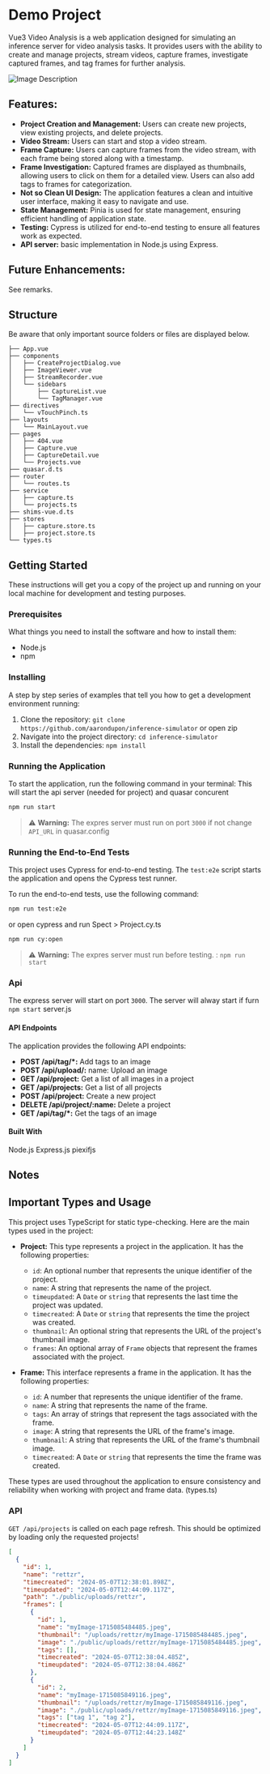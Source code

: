 # Demo Project

Vue3 Video Analysis is a web application designed for simulating an inference server for video analysis tasks. It provides users with the ability to create and manage projects, stream videos, capture frames, investigate captured frames, and tag frames for further analysis.

![Image Description](/public/img/screenshot.png)

## Features:

- **Project Creation and Management:** Users can create new projects, view existing projects, and delete projects.
- **Video Stream:** Users can start and stop a video stream.
- **Frame Capture:** Users can capture frames from the video stream, with each frame being stored along with a timestamp.
- **Frame Investigation:** Captured frames are displayed as thumbnails, allowing users to click on them for a detailed view. Users can also add tags to frames for categorization.
- **Not so Clean UI Design:** The application features a clean and intuitive user interface, making it easy to navigate and use.
- **State Management:** Pinia is used for state management, ensuring efficient handling of application state.
- **Testing:** Cypress is utilized for end-to-end testing to ensure all features work as expected.
- **API server:** basic implementation in Node.js using Express.

## Future Enhancements:

See remarks.

## Structure

Be aware that only important source folders or files are displayed below.

```
├── App.vue
├── components
│   ├── CreateProjectDialog.vue
│   ├── ImageViewer.vue
│   ├── StreamRecorder.vue
│   └── sidebars
│       ├── CaptureList.vue
│       └── TagManager.vue
├── directives
│   └── vTouchPinch.ts
├── layouts
│   └── MainLayout.vue
├── pages
│   ├── 404.vue
│   ├── Capture.vue
│   ├── CaptureDetail.vue
│   └── Projects.vue
├── quasar.d.ts
├── router
│   └── routes.ts
├── service
│   ├── capture.ts
│   └── projects.ts
├── shims-vue.d.ts
├── stores
│   ├── capture.store.ts
│   ├── project.store.ts
└── types.ts

```

## Getting Started

These instructions will get you a copy of the project up and running on your local machine for development and testing purposes.

### Prerequisites

What things you need to install the software and how to install them:

- Node.js
- npm

### Installing

A step by step series of examples that tell you how to get a development environment running:

1. Clone the repository: `git clone https://github.com/aarondupon/inference-simulator` or open zip
2. Navigate into the project directory: `cd inference-simulator`
3. Install the dependencies: `npm install`

### Running the Application

To start the application, run the following command in your terminal:
This will start the api server (needed for project) and quasar concurent

```bash
npm run start
```

> ⚠️ **Warning:** The expres server must run on port `3000` if not change `API_URL` in quasar.config

### Running the End-to-End Tests

This project uses Cypress for end-to-end testing. The `test:e2e` script starts the application and opens the Cypress test runner.

To run the end-to-end tests, use the following command:

```bash
npm run test:e2e
```

or open cypress and run Spect > Project.cy.ts

```bash
npm run cy:open
```

> ⚠️ **Warning:** The expres server must run before testing. : `npm run start`

### Api

The express server will start on port `3000`.
The server will alway start if furn `npm start`
server.js

#### API Endpoints

The application provides the following API endpoints:

- **POST /api/tag/\*:** Add tags to an image
- **POST /api/upload/:** name: Upload an image
- **GET /api/project:** Get a list of all images in a project
- **GET /api/projects:** Get a list of all projects
- **POST /api/project:** Create a new project
- **DELETE /api/project/:name:** Delete a project
- **GET /api/tag/\*:** Get the tags of an image

#### Built With

Node.js
Express.js
piexifjs

## Notes

## Important Types and Usage

This project uses TypeScript for static type-checking. Here are the main types used in the project:

- **Project:** This type represents a project in the application. It has the following properties:

  - `id`: An optional number that represents the unique identifier of the project.
  - `name`: A string that represents the name of the project.
  - `timeupdated`: A `Date` or `string` that represents the last time the project was updated.
  - `timecreated`: A `Date` or `string` that represents the time the project was created.
  - `thumbnail`: An optional string that represents the URL of the project's thumbnail image.
  - `frames`: An optional array of `Frame` objects that represent the frames associated with the project.

- **Frame:** This interface represents a frame in the application. It has the following properties:
  - `id`: A number that represents the unique identifier of the frame.
  - `name`: A string that represents the name of the frame.
  - `tags`: An array of strings that represent the tags associated with the frame.
  - `image`: A string that represents the URL of the frame's image.
  - `thumbnail`: A string that represents the URL of the frame's thumbnail image.
  - `timecreated`: A `Date` or `string` that represents the time the frame was created.

These types are used throughout the application to ensure consistency and reliability when working with project and frame data. (types.ts)

### API

`GET /api/projects` is called on each page refresh. This should be optimized by loading only the requested projects!

```json
[
  {
    "id": 1,
    "name": "rettzr",
    "timecreated": "2024-05-07T12:38:01.898Z",
    "timeupdated": "2024-05-07T12:44:09.117Z",
    "path": "./public/uploads/rettzr",
    "frames": [
      {
        "id": 1,
        "name": "myImage-1715085484485.jpeg",
        "thumbnail": "/uploads/rettzr/myImage-1715085484485.jpeg",
        "image": "./public/uploads/rettzr/myImage-1715085484485.jpeg",
        "tags": [],
        "timecreated": "2024-05-07T12:38:04.485Z",
        "timeupdated": "2024-05-07T12:38:04.486Z"
      },
      {
        "id": 2,
        "name": "myImage-1715085849116.jpeg",
        "thumbnail": "/uploads/rettzr/myImage-1715085849116.jpeg",
        "image": "./public/uploads/rettzr/myImage-1715085849116.jpeg",
        "tags": ["tag 1", "tag 2"],
        "timecreated": "2024-05-07T12:44:09.117Z",
        "timeupdated": "2024-05-07T12:44:23.148Z"
      }
    ]
  }
]
```
